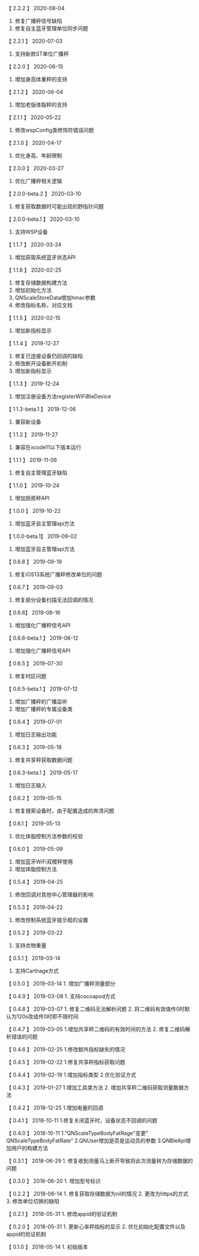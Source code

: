 【 2.2.2 】  2020-08-04
1. 修复广播秤信号缺陷
2. 修复自主蓝牙管理单位同步问题

【 2.2.1 】  2020-07-03
1. 支持新款ST单位广播秤

【 2.2.0 】  2020-06-15
1. 增加身高体重秤的支持

【 2.1.2 】  2020-06-04
1. 增加老版体脂秤的支持

【 2.1.1 】  2020-05-22
1. 修改wspConfig类修饰符错误问题

【 2.1.0 】  2020-04-17
1. 优化身高、年龄限制

【 2.0.0 】  2020-03-27
1. 优化广播秤相关逻辑

【 2.0.0-beta.2 】    2020-03-10
1. 修复获取数据时可能出现的野指针问题

【 2.0.0-beta.1 】    2020-03-10
1. 支持WSP设备

【 1.1.7 】    2020-03-24
1. 增加获取系统蓝牙状态API

【 1.1.6 】    2020-02-25
1. 修复存储数据构建方法
2. 增加初始化方法
3. QNScaleStoreData增加hmac参数
4. 修改指标名称，对应文档

【 1.1.5 】    2020-02-15
1. 增加新指标显示

【 1.1.4 】    2019-12-27
1. 修复已连接设备仍回调的缺陷
2. 修改断开设备断开机制
3. 增加新指标显示

【 1.1.3 】    2019-12-24
1. 增加注册设备方法registerWiFiBleDevice

【 1.1.3-beta.1 】   2019-12-06
1. 兼容新设备

【 1.1.2 】    2019-11-27
1. 兼容在xcode11以下版本运行

【 1.1.1 】    2019-11-06
1. 修复自主管理蓝牙缺陷

【 1.1.0 】    2019-10-24
1. 增加厨房秤API

【 1.0.0 】    2019-10-22
1. 增加蓝牙自主管理api方法

【 1.0.0-beta.1】    2019-09-02
1. 增加蓝牙自主管理api方法

【 0.6.8 】    2019-09-19
1. 修复iOS13系统广播秤修改单位的问题

【 0.6.7 】    2019-09-03
1. 修复部分设备扫描无法回调的情况

【 0.6.6】    2019-08-16
1. 增加强化广播秤信号API

【 0.6.6-beta.1 】    2019-08-12
1. 增加强化广播秤信号API

【 0.6.5 】    2019-07-30
1. 修复时区问题

【 0.6.5-beta.1 】    2019-07-12
1. 增加广播秤的广播监听
2. 增加广播秤的专属设备类


【 0.6.4 】    2019-07-01
1. 增加日志输出功能

【 0.6.3 】    2019-05-18
1. 修复共享秤获取数据问题

【 0.6.3-beta.1 】    2019-05-17
1. 增加日志输入

【 0.6.2 】    2019-05-15
1. 修复搜索设备时，由于配置造成的奔溃问题

【 0.6.1 】    2019-05-13
1. 优化体脂控制方法参数的校验

【 0.6.0 】    2019-05-09
1. 增加蓝牙WiFi双模秤使用
2. 增加体脂控制方法

【 0.5.4 】    2019-04-25
1. 修改回调对其他中心管理器的影响

【 0.5.3 】    2019-04-22
1. 修改控制系统蓝牙提示框的设置

【 0.5.2 】    2019-03-22
1. 支持衣物重量

【 0.5.1 】    2019-03-14
1. 支持Carthage方式

【 0.5.0 】    2019-03-14
    1. 增加广播秤测量部分

【 0.4.9 】    2019-03-08
    1. 支持cocoapod方式

【 0.4.8 】    2019-03-07
    1. 修复二维码无法解析问题
    2. 将二维码有效值传0时默认为120s改成传0时即不限时间

【 0.4.7 】    2019-03-05
    1.增加共享秤二维码的有效时间的方法
    2. 修复二维码解析错误的问题
    
【 0.4.6 】    2019-02-25
    1.修改额外指标缺失的情况

【 0.4.5 】    2019-02-22
    1.修复共享秤指标获取问题

【 0.4.4 】    2019-02-19
        1.增加指标类型
        2.优化验证方式
        
【 0.4.3 】    2019-01-27
        1.增加工具类方法
        2. 增加共享秤二维码获取测量数据方法

【 0.4.2 】    2018-12-25
        1.增加电量的回调

【 0.4.1 】    2018-10-11
        1.修复关闭蓝牙时，设备状态不回调的问题
        
【 0.4.0 】    2018-10-11
        1."QNScaleTypeBodyFatRage"变更" QNScaleTypeBodyFatRate"
        2.QNUser增加是否是运动员的参数
        3.QNBleApi增加用户的构建方法
        
【 0.3.1 】    2018-06-29
        1. 修复收到测量马上断开导致将此次测量转为存储数据的问题    
        
【 0.3.0 】    2018-06-20
        1. 增加型号标识
        
【 0.2.2 】    2018-06-14
        1. 修复获取存储数据为nil的情况
        2. 更改为https的方式
        3. 修改单位切换的缺陷
        
【 0.2.1 】    2018-05-31
        1. 修改appid的验证机制
        
【 0.2.0 】    2018-05-31
        1. 更新心率秤指标的显示
        2. 优化初始化配置文件以及appid的验证机制
        
【 0.1.0 】    2018-05-14
        1. 初始版本
        






        



        


